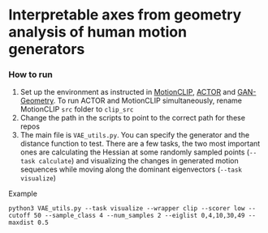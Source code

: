 # Interpretable axes from geometry analysis of human motion generators

### How to run

1. Set up the environment as instructed in [MotionCLIP](https://github.com/GuyTevet/MotionCLIP), [ACTOR](https://github.com/GuyTevet/MotionCLIP) and [GAN-Geometry](https://github.com/Animadversio/GAN-Geometry). To run ACTOR and MotionCLIP simultaneously, rename MotionCLIP `src` folder to `clip_src`
2. Change the path in the scripts to point to the correct path for these repos
3. The main file is `VAE_utils.py`. You can specify the generator and the distance function to test. There are a few tasks, the two most important ones are calculating the Hessian at some randomly sampled points (`--task calculate`) and visualizing the changes in generated motion sequences while moving along the dominant eigenvectors (`--task visualize`)

Example

```
python3 VAE_utils.py --task visualize --wrapper clip --scorer low --cutoff 50 --sample_class 4 --num_samples 2 --eiglist 0,4,10,30,49 --maxdist 0.5
```
